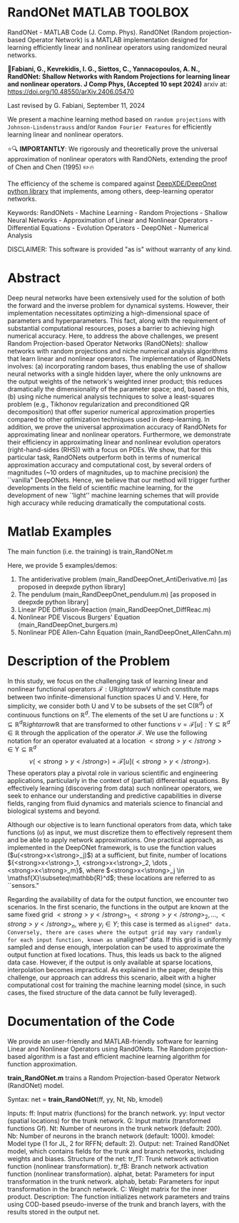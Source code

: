 # RandONet MATLAB TOOLBOX
RandONet - MATLAB Code (J. Comp. Phys).  RandONet (Random projection-based Operator Network) is a MATLAB implementation designed for learning efficiently linear and nonlinear operators using randomized neural networks.

&#x1F4D8;**Fabiani, G., Kevrekidis, I. G., Siettos, C., Yannacopoulos, A. N., RandONet: Shallow Networks with Random Projections for learning linear and nonlinear operators. J Comp Phys, (Accepted 10 sept 2024)**
arxiv at: https://doi.org/10.48550/arXiv.2406.05470

Last revised by G. Fabiani, September 11, 2024

We present a machine learning method based on ``random projections`` with ``Johnson-Lindenstrauss`` and/or ``Random Fourier Features`` for efficiently learning linear and nonlinear operators.

⭐🔍 **IMPORTANTLY**: We rigorously and theoretically prove the universal approximation of nonlinear operators with RandONets, extending the proof of Chen and Chen (1995) ✏️🔥

The efficiency of the scheme is compared against [DeepXDE/DeepOnet python library](https://github.com/lululxvi/deepxde) that implements, among others, deep-learning operator networks.

Keywords: RandONets - Machine Learning - Random Projections  - Shallow Neural Networks -  Approximation of Linear and Nonlinear Operators - Differential Equations - Evolution Operators - DeepONet - Numerical Analysis

DISCLAIMER:
This software is provided "as is" without warranty of any kind.

Abstract
=====
Deep neural networks have been extensively used for the solution of both the forward and the inverse problem for dynamical systems. However, their implementation necessitates optimizing a high-dimensional space of parameters and hyperparameters. This fact, along with the requirement of substantial computational resources, poses a barrier to achieving high numerical accuracy.
Here, to address the above challenges, we present Random Projection-based Operator Networks (RandONets): shallow networks with random projections and niche numerical analysis algorithms that learn linear and nonlinear operators. The implementation of RandONets involves: (a) incorporating random bases, thus enabling the use of shallow neural networks with a single hidden layer, where the only unknowns are the output weights of the network's weighted inner product; this reduces dramatically the dimensionality of the parameter space; and, based on this, (b) using niche numerical analysis techniques to solve a least-squares problem (e.g., Tikhonov regularization and preconditioned QR decomposition) that offer superior numerical approximation properties compared to other optimization techniques used in deep-learning.
In addition, we prove the universal approximation accuracy of RandONets for approximating linear and nonlinear operators. Furthermore, we demonstrate their efficiency in approximating linear and nonlinear evolution operators (right-hand-sides (RHS)) with a focus on PDEs. 
We show, that for this particular task, RandONets outperform both in terms of numerical approximation accuracy and computational cost, by several orders of magnitudes (~10 orders of magnitudes, up to machine precision) the ``vanilla" DeepONets. Hence, we believe that our method will trigger further developments in the field of scientific machine learning, for the development of new `'light'' machine learning schemes that will provide high accuracy while reducing dramatically the computational costs.

Matlab Examples
==========

The main function (i.e. the training) is train_RandONet.m

Here, we provide 5 examples/demos:
1) The antiderivative problem (main_RandDeepOnet_AntiDerivative.m) [as proposed in deepxde python library]
2) The pendulum  (main_RandDeepOnet_pendulum.m) [as proposed in deepxde python library]
3) Linear PDE Diffusion-Reaction (main_RandDeepOnet_DiffReac.m)
4) Nonlinear PDE Viscous Burgers' Equation (main_RandDeepOnet_burgers.m)
5) Nonlinear PDE Allen-Cahn Equation (main_RandDeepOnet_AllenCahn.m)

Description of the Problem
========
In this study, we focus on the challenging task of learning linear and nonlinear functional operators $\mathcal{F}:\mathsf{U} \mathbb{R}ightarrow \mathsf{V}$ which constitute maps between two infinite-dimensional function spaces $\mathsf{U}$ and $\mathsf{V}$. Here, for simplicity, we consider both $\mathsf{U}$ and $\mathsf{V}$ to be subsets of the set $\mathsf{C}(\mathbb{R}^d)$ of continuous functions on $\mathbb{R}^d$. The elements of the set $\mathsf{U}$ are functions $u:\mathsf{X}\subseteq \mathbb{R}^d\mathbb{R}ightarrow \mathbb{R}$ that are transformed to other functions $v=\mathcal{F}[u]:\mathsf{Y}\subseteq \mathbb{R}^d \in \mathbb{R}$ through the application of the operator $\mathcal{F}$. We use the following notation for an operator evaluated at a location $<strong>y</strong> \in \mathsf{Y}\subseteq \mathbb{R}^d$
$$
    v(<strong>y</strong>)=\mathcal{F}[u](<strong>y</strong>).
$$
These operators play a pivotal role in various scientific and engineering applications, particularly in the context of (partial) differential equations.
By effectively learning (discovering from data) such nonlinear operators, we seek to enhance our understanding and predictive capabilities in diverse fields, ranging from fluid dynamics and materials science to financial and biological systems and beyond.

Although our objective is to learn functional operators from data, which take functions ($u$) as input, we must discretize them to effectively represent them and be able to apply network approximations. One practical approach, as implemented in the DeepONet framework, is to use the function values ($u(<strong>x<\strong>_j)$) at a sufficient, but finite, number of locations ${<strong>x<\strong>_1, <strong>x<\strong>_2, \dots , <strong>x<\strong>_m}$, where $<strong>x<\strong>_j \in \mathsf{X}\subseteq\mathbb{R}^d$; these locations are referred to as ``sensors."

Regarding the availability of data for the output function, we encounter two scenarios. In the first scenario, the functions in the output are known at the same fixed grid ${<strong>y</strong>_1, <strong>y</strong>_2,\dots,<strong>y</strong>_{n}}$, where $y_i \in Y$; this case is termed as ``aligned" data. Conversely, there are cases where the output grid may vary randomly for each input function, known as ``unaligned" data. If this grid is uniformly sampled and dense enough, interpolation can be used to approximate the output function at fixed locations. Thus, this leads us back to the aligned data case. However, if the output is only available at sparse locations, interpolation becomes impractical. As explained in the paper, despite this challenge, our approach can address this scenario, albeit with a higher computational cost for training the machine learning model (since, in such cases, the fixed structure of the data cannot be fully leveraged).

Documentation of the Code
=====
We provide an user-friendly and MATLAB-friendly software for learning Linear and Nonlinear Operators using RandONets. The Random projection-based algorithm is a fast and efficient machine learning algorithm for function approximation.
  
**train_RandONet.m** trains a Random Projection-based Operator Network (RandONet) model.

Syntax:
net = **train_RandONet**(ff, yy, Nt, Nb, kmodel)

Inputs:
ff: Input matrix (functions) for the branch network.
yy: Input vector (spatial locations) for the trunk network.
G: Input matrix (transformed functions Gf).
Nt: Number of neurons in the trunk network (default: 200).
Nb: Number of neurons in the branch network (default: 1000).
kmodel: Model type (1 for JL, 2 for RFFN; default: 2).
Output:
net: Trained RandONet model, which contains fields for the trunk and branch networks, including weights and biases.
Structure of the net:
tr_fT: Trunk network activation function (nonlinear transformation).
tr_fB: Branch network activation function (nonlinear transformation).
alphat, betat: Parameters for input transformation in the trunk network.
alphab, betab: Parameters for input transformation in the branch network.
C: Weight matrix for the inner product.
Description:
The function initializes network parameters and trains using COD-based pseudo-inverse of the trunk and branch layers, with the results stored in the output net.
